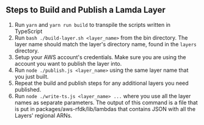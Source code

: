 ## Steps to Build and Publish a Lamda Layer

1. Run `yarn` and `yarn run build` to transpile the scripts written in TypeScript
1. Run `bash ./build-layer.sh <layer_name>` from the bin directory. The layer name should match the layer's directory
name, found in the `layers` directory.
1. Setup your AWS account's credentials. Make sure you are using the account you want to publish the layer into.
1. Run `node ./publish.js <layer_name>` using the same layer name that you just built.
1. Repeat the build and publish steps for any additional layers you need published.
1. Run `node ./write-ts.js <layer_name> ...` where you use all the layer names as separate
parameters. The output of this command is a file that is put in packages/aws-rfdk/lib/lambdas that contains JSON with
all the Layers' regional ARNs.
